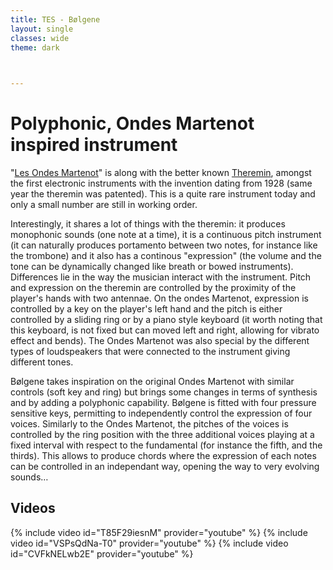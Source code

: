 ```yaml
---
title: TES - Bølgene
layout: single
classes: wide
theme: dark
   


---
```


# Polyphonic, Ondes Martenot inspired instrument

"[Les Ondes Martenot](https://en.wikipedia.org/wiki/Ondes_Martenot)" is along with the better known [Theremin](https://en.wikipedia.org/wiki/Theremin), amongst the first electronic instruments with the invention dating from 1928 (same year the theremin was patented). This is a quite rare instrument today and only a small number are still in working order.

Interestingly, it shares a lot of things with the theremin: it produces monophonic sounds (one note at a time), it is a continuous pitch instrument (it can naturally produces portamento between two notes, for instance like the trombone) and it also has a continous "expression" (the volume and the tone can be dynamically changed like breath or bowed instruments). 
Differences lie in the way the musician interact with the instrument. Pitch and expression on the theremin are controlled by the proximity of the player's hands with two antennae. On the ondes Martenot, expression is controlled by a key on the player's left hand and the pitch is either controlled by a sliding ring or by a piano style keyboard (it worth noting that this keyboard, is not fixed but can moved left and right, allowing for vibrato effect and bends).
The Ondes Martenot was also special by the different types of loudspeakers that were connected to the instrument giving different tones.

Bølgene takes inspiration on the original Ondes Martenot with similar controls (soft key and ring) but brings some changes in terms of synthesis and by adding a polyphonic capability. Bølgene is fitted with four pressure sensitive keys, permitting to independently control the expression of four voices. Similarly to the Ondes Martenot, the pitches of the voices is controlled by the ring position with the three additional voices playing at a fixed interval with respect to the fundamental (for instance the fifth, and the thirds). This allows to produce chords where the expression of each notes can be controlled in an independant way, opening the way to very evolving sounds…



## Videos

{% include video id="T85F29iesnM" provider="youtube" %}
{% include video id="VSPsQdNa-T0" provider="youtube" %}
{% include video id="CVFkNELwb2E" provider="youtube" %}
